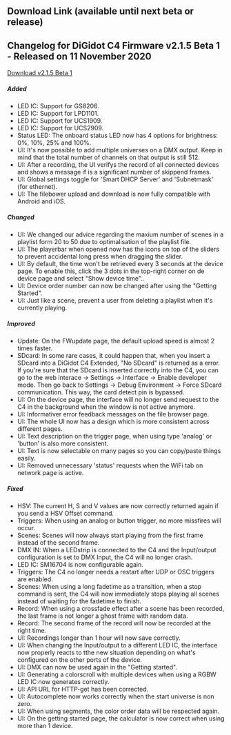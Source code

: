 ## Download Link (available until next beta or release) ##


## Changelog for DiGidot C4 Firmware v2.1.5 Beta 1 - Released on 11 November 2020 ##
[Download v2.1.5 Beta 1](http://update.digidot.eu/v2019_1/c4/firmware/v2_0/beta_files/C-4_2020-11-11_1050.c4u)

##### Added #####
* LED IC: Support for GS8206.
* LED IC: Support for LPD1101.
* LED IC: Support for UCS1909.
* LED IC: Support for UCS2909.
* Status LED: The onboard status LED now has 4 options for brightness: 0%, 10%, 25% and 100%.
* UI: It's now possible to add multiple universes on a DMX output. Keep in mind that the total number of channels on that output is still 512.
* UI: After a recording, the UI verifys the record of all connected devices and shows a message if is a significant number of skippend frames. 
* UI: Global settings toggle for 'Smart DHCP Server' and 'Subnetmask' (for ethernet).
* UI: The filebower upload and download is now fully compatible with Android and iOS.

##### Changed #####
* UI: We changed our advice regarding the maxium number of scenes in a playlist form 20 to 50 due to optimalisation of the playlist file.
* UI: The playerbar when opened now has the icons on top of the sliders to prevent accidental long press when dragging the slider.
* UI: By default, the time won't be retrieved every 3 seconds at the device page. To enable this, click the 3 dots in the top-right corner on de device page and select "Show device time"..
* UI: Device order number can now be changed after using the "Getting Started".
* UI: Just like a scene, prevent a user from deleting a playlist when it's currently playing.

##### Improved #####
* Update: On the FWupdate page, the default upload speed is almost 2 times faster.
* SDcard: In some rare cases, it could happen that, when you insert a SDcard into a DiGidot C4 Extended, "No SDcard" is returned as a error. If you're sure that the SDcard is inserted correctly into the C4, you can go to the web interace -> Settings -> Interface -> Enable developer mode. Then go back to Settings -> Debug Environment -> Force SDcard communication. This way, the card detect pin is bypassed.
* UI: On the device page, the interface will no longer send request to the C4 in the background when the window is not active anymore.
* UI: Informativer error feedback messages on the file browser page.
* UI: The whole UI now has a design which is more consistent across different pages.
* UI: Text description on the trigger page, when using type 'analog' or 'button' is also more consistent.
* UI: Text is now selectable on many pages so you can copy/paste things easily.
* UI: Removed unnecessary 'status' requests when  the WiFi tab on network page is active.

##### Fixed #####
* HSV: The current H, S and V values are now correctly returned again if you send a HSV Offset command.
* Triggers: When using an analog or button trigger, no more missfires will occur.
* Scenes: Scenes will now always start playing from the first frame instead of the second frame.
* DMX IN: When a LEDstrip is connected to the C4 and the Input/output configuration is set to DMX Input, the C4 will no longer crash.
* LED IC: SM16704 is now configurable again.
* Triggers: The C4 no longer needs a restart after UDP or OSC triggers are enabled.
* Scenes: When using a long fadetime as a transition, when a stop command is sent, the C4 will now immediately stops playing all scenes instead of waiting for the fadetime to finish.
* Record: When using a crossfade effect after a scene has been recorded, the last frame is not longer a ghost frame with random data.
* Record: The second frame of the record will now be recorded at the right time.
* UI: Recordings longer than 1 hour will now save correctly.
* UI: When changing the Input/output to a different LED IC, the interface now properly reacts to tthe new situation depending on what's configured on the other ports of the device.
* UI: DMX can now be used again in the "Getting started".
* UI: Generating a colorscroll with multiple devices when using a RGBW LED IC now generates correctly.
* UI: API URL for HTTP-get has been corrected.
* UI: Autocomplete now works correctly when the start universe is non zero.
* UI: When using segments, the color order data will be respected again.
* UI: On the getting started page, the calculator is now correct when using more than 1 device.
